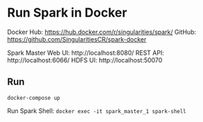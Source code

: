 # Run Spark in Docker

Docker Hub: https://hub.docker.com/r/singularities/spark/
GitHub:  https://github.com/SingularitiesCR/spark-docker

Spark Master Web UI: http://localhost:8080/
REST API: http://localhost:6066/
HDFS UI: http://localhost:50070

## Run
`docker-compose up`

Run Spark Shell:
`docker exec -it spark_master_1 spark-shell`
